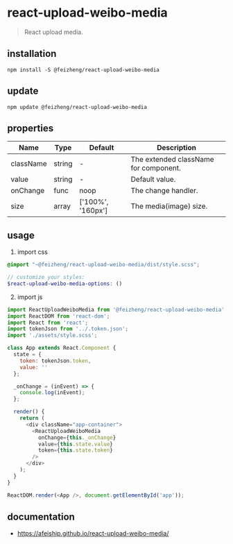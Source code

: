# react-upload-weibo-media
> React upload media.

## installation
```shell
npm install -S @feizheng/react-upload-weibo-media
```

## update
```shell
npm update @feizheng/react-upload-weibo-media
```

## properties
| Name      | Type   | Default           | Description                           |
| --------- | ------ | ----------------- | ------------------------------------- |
| className | string | -                 | The extended className for component. |
| value     | string | -                 | Default value.                        |
| onChange  | func   | noop              | The change handler.                   |
| size      | array  | ['100%', '160px'] | The media(image) size.                |


## usage
1. import css
  ```scss
  @import "~@feizheng/react-upload-weibo-media/dist/style.scss";

  // customize your styles:
  $react-upload-weibo-media-options: ()
  ```
2. import js
  ```js
  import ReactUploadWeiboMedia from '@feizheng/react-upload-weibo-media';
  import ReactDOM from 'react-dom';
  import React from 'react';
  import tokenJson from '../.token.json';
  import './assets/style.scss';

  class App extends React.Component {
    state = {
      token: tokenJson.token,
      value: ''
    };

    _onChange = (inEvent) => {
      console.log(inEvent);
    };

    render() {
      return (
        <div className="app-container">
          <ReactUploadWeiboMedia
            onChange={this._onChange}
            value={this.state.value}
            token={this.state.token}
          />
        </div>
      );
    }
  }

  ReactDOM.render(<App />, document.getElementById('app'));

  ```

## documentation
- https://afeiship.github.io/react-upload-weibo-media/
